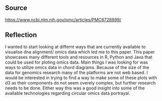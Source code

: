 ## Source
https://www.ncbi.nlm.nih.gov/pmc/articles/PMC6728899/

## Reflection

I wanted to start looking at differnt ways that are currently available to visualise dna alignment/ omics data which led me to this paper. This paper showcases many different tools and resources in R, Python and Java that could be used for ploting omics data. Main things I was looking for was ways to utilize omics data in chord diagrams. Because of the size of the data for genomics research many of the platforms are not web based. I would be interested in trying to find a way to make some of these plots with d3 as their components do not seem overely complex, but further research needs to be done. Either way this was a good insight into some of the available technologies regarding circular omics data portrayal.
